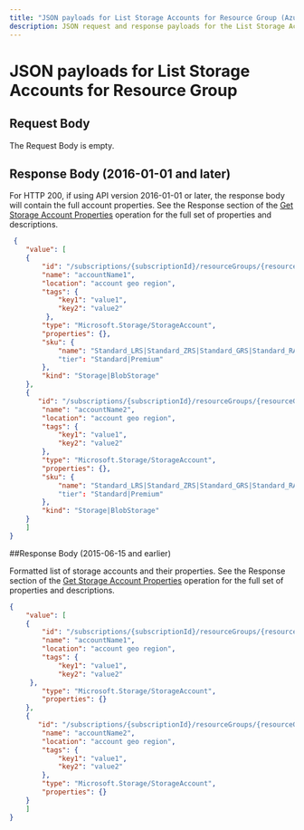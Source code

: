```yaml
---
title: "JSON payloads for List Storage Accounts for Resource Group (Azure Storage)"
description: JSON request and response payloads for the List Storage Accounts for Resource Group API.
---
```

# JSON payloads for List Storage Accounts for Resource Group

## Request Body 

The Request Body is empty.

## Response Body (2016-01-01 and later)

For HTTP 200, if using API version 2016-01-01 or later, the response body will contain the full account properties. See the Response section of the [Get Storage Account Properties](xref:management.azure.com.storagerp.storageaccounts.getproperties) operation for the full set of properties and descriptions.

```json
 {
    "value": [
    {
        "id": "/subscriptions/{subscriptionId}/resourceGroups/{resourceGroupName}/providers/Microsoft.Storage/storageAccounts/{accountName}",
        "name": "accountName1",
        "location": "account geo region",
        "tags": {
            "key1": "value1", 
            "key2": "value2"
         },
        "type": "Microsoft.Storage/StorageAccount",
        "properties": {},
        "sku": {
            "name": "Standard_LRS|Standard_ZRS|Standard_GRS|Standard_RAGRS|Premium_LRS"
            "tier": "Standard|Premium"
        },
        "kind": "Storage|BlobStorage"
    },
    {
       "id": "/subscriptions/{subscriptionId}/resourceGroups/{resourceGroupName}/providers/Microsoft.Storage/storageAccounts/{accountName}",
        "name": "accountName2",
        "location": "account geo region",
        "tags": {
            "key1": "value1",  
            "key2": "value2"
        },
        "type": "Microsoft.Storage/StorageAccount",
        "properties": {},
        "sku": {
            "name": "Standard_LRS|Standard_ZRS|Standard_GRS|Standard_RAGRS|Premium_LRS"
            "tier": "Standard|Premium"
        },
        "kind": "Storage|BlobStorage"
    }
    ]
}
```

##Response Body (2015-06-15 and earlier)

Formatted list of storage accounts and their properties. See the Response section of the [Get Storage Account Properties](xref:management.azure.com.storagerp.storageaccounts.getproperties) operation for the full set of properties and descriptions.

```json
{
    "value": [
    {
        "id": "/subscriptions/{subscriptionId}/resourceGroups/{resourceGroupName}/providers/Microsoft.Storage/storageAccounts/{accountName}",
        "name": "accountName1",
        "location": "account geo region",
        "tags": {
            "key1": "value1", 
            "key2": "value2"
     },
        "type": "Microsoft.Storage/StorageAccount",
        "properties": {}
    },
    {
       "id": "/subscriptions/{subscriptionId}/resourceGroups/{resourceGroupName}/providers/Microsoft.Storage/storageAccounts/{accountName}",
        "name": "accountName2",
        "location": "account geo region",
        "tags": {
            "key1": "value1",  
            "key2": "value2"
        },
        "type": "Microsoft.Storage/StorageAccount",
        "properties": {}
    }
    ]
}
```